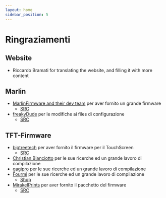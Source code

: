 ```yaml
---
layout: home
sidebar_position: 5
---
```


# Ringraziamenti
## Website
- Riccardo Bramati for translating the website, and filling it with more content
## Marlin
- [MarlinFirmware and their dev team](https://marlinfw.org/) per aver fornito un grande firmware
  - [SRC](https://github.com/MarlinFirmware/Marlin)
- [freakyDude](https://blog.freakydu.de/) per le modifiche ai files di configurazione
  - [SRC](https://github.com/freakydude/Marlin)

## TFT-Firmware
- [bigtreetech](https://bigtree-tech.com/de/) per aver fornito il firmware per il TouchScreen
  - [SRC](https://github.com/bigtreetech/BIGTREETECH-TouchScreenFirmware)
- [Christian Bianciotto](https://github.com/ciotto) per le sue ricerche ed un grande lavoro di compilazione
- [gagipro](https://github.com/gagipro) per le sue ricerche ed un grande lavoro di compilazione
- [Fourmi](https://github.com/Fourmi) per le sue ricerche ed un grande lavoro di compilazione
  - [Shop](https://www.hotends.fr)
- [MirakelPrints](https://github.com/MirakelPrints) per aver fornito il pacchetto del firmware
  - [SRC](https://github.com/MirakelPrints/BIGTREETECH-TouchScreenFirmware)
